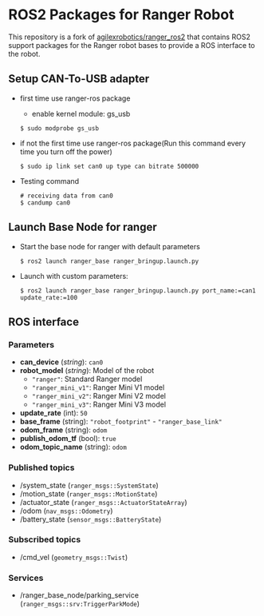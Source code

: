 # ROS2 Packages for Ranger Robot

This repository is a fork of [agilexrobotics/ranger_ros2](https://github.com/agilexrobotics/ranger_ros2) that contains ROS2 support packages for the Ranger robot bases to provide a ROS interface to the robot.

## Setup CAN-To-USB adapter
    
* first time use ranger-ros package
   * enable kernel module: gs_usb

   ```shell
   $ sudo modprobe gs_usb
   ```
   
* if not the first time use ranger-ros package(Run this command every time you turn off the power) 
   ```
   $ sudo ip link set can0 up type can bitrate 500000
   ```
   
* Testing command
    ```
    # receiving data from can0
    $ candump can0
    ```
    
## Launch Base Node for ranger

* Start the base node for ranger with default parameters

    ```shell
    $ ros2 launch ranger_base ranger_bringup.launch.py
    ```
* Launch with custom parameters:

    ```shell
    $ ros2 launch ranger_base ranger_bringup.launch.py port_name:=can1 update_rate:=100
    ```
## ROS interface

### Parameters

* **can_device** (*string*): `can0`
* **robot_model** (*string*): Model of the robot
    - `"ranger"`: Standard Ranger model
    - `"ranger_mini_v1"`: Ranger Mini V1 model
    - `"ranger_mini_v2"`: Ranger Mini V2 model
    - `"ranger_mini_v3"`: Ranger Mini V3 model
* **update_rate** (int): `50`
* **base_frame** (string): `"robot_footprint"` - `"ranger_base_link"`
* **odom_frame** (string): `odom`
* **publish_odom_tf** (bool): `true`
* **odom_topic_name** (string): `odom`

### Published topics

* /system_state (`ranger_msgs::SystemState`)
* /motion_state (`ranger_msgs::MotionState`)
* /actuator_state (`ranger_msgs::ActuatorStateArray`)
* /odom (`nav_msgs::Odometry`)
* /battery_state (`sensor_msgs::BatteryState`)

### Subscribed topics

* /cmd_vel (`geometry_msgs::Twist`)

### Services

* /ranger_base_node/parking_service (`ranger_msgs::srv:TriggerParkMode`)
